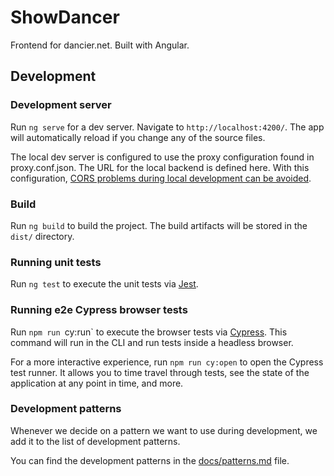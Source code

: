 # ShowDancer

Frontend for dancier.net. Built with Angular.

## Development

### Development server

Run `ng serve` for a dev server. Navigate to `http://localhost:4200/`. The app will automatically reload if you change any of the source files.

The local dev server is configured to use the proxy configuration found in proxy.conf.json.
The URL for the local backend is defined here.
With this configuration, [CORS problems during local development can be avoided](https://levelup.gitconnected.com/fixing-cors-errors-with-angular-cli-proxy-e5e0ef143f85).

### Build

Run `ng build` to build the project. The build artifacts will be stored in the `dist/` directory.

### Running unit tests

Run `ng test` to execute the unit tests via [Jest](https://jestjs.io/).

### Running e2e Cypress browser tests

Run `npm run `cy:run` to execute the browser tests via [Cypress](https://www.cypress.io/).
This command will run in the CLI and run tests inside a headless browser.

For a more interactive experience, run `npm run cy:open` to open the Cypress test runner.
It allows you to time travel through tests, see the state of the application at any point in time, and more.

### Development patterns

Whenever we decide on a pattern we want to use during development,
we add it to the list of development patterns.

You can find the development patterns in the [docs/patterns.md](patterns.md) file.
